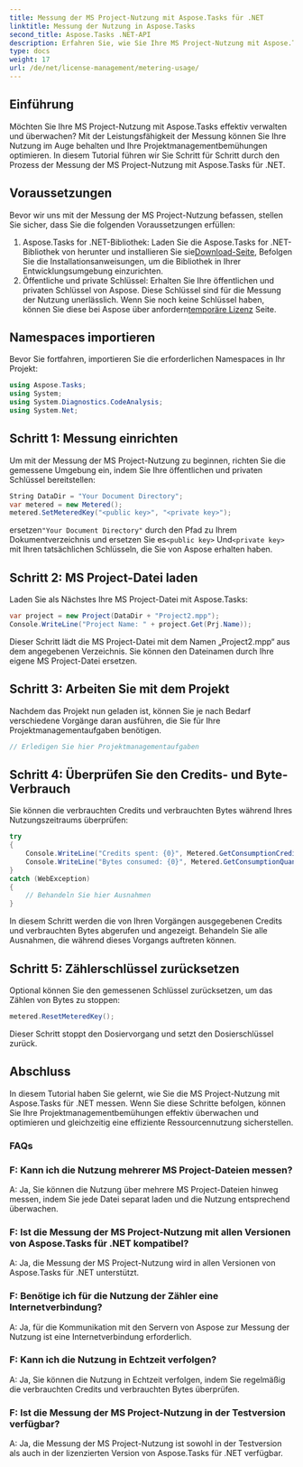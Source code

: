 ```yaml
---
title: Messung der MS Project-Nutzung mit Aspose.Tasks für .NET
linktitle: Messung der Nutzung in Aspose.Tasks
second_title: Aspose.Tasks .NET-API
description: Erfahren Sie, wie Sie Ihre MS Project-Nutzung mit Aspose.Tasks für .NET effektiv überwachen und optimieren. Schritt-für-Schritt-Anleitung für effizientes Projektmanagement.
type: docs
weight: 17
url: /de/net/license-management/metering-usage/
---
```

## Einführung
Möchten Sie Ihre MS Project-Nutzung mit Aspose.Tasks effektiv verwalten und überwachen? Mit der Leistungsfähigkeit der Messung können Sie Ihre Nutzung im Auge behalten und Ihre Projektmanagementbemühungen optimieren. In diesem Tutorial führen wir Sie Schritt für Schritt durch den Prozess der Messung der MS Project-Nutzung mit Aspose.Tasks für .NET.
## Voraussetzungen
Bevor wir uns mit der Messung der MS Project-Nutzung befassen, stellen Sie sicher, dass Sie die folgenden Voraussetzungen erfüllen:
1.  Aspose.Tasks for .NET-Bibliothek: Laden Sie die Aspose.Tasks for .NET-Bibliothek von herunter und installieren Sie sie[Download-Seite](https://releases.aspose.com/tasks/net/), Befolgen Sie die Installationsanweisungen, um die Bibliothek in Ihrer Entwicklungsumgebung einzurichten.
2.  Öffentliche und private Schlüssel: Erhalten Sie Ihre öffentlichen und privaten Schlüssel von Aspose. Diese Schlüssel sind für die Messung der Nutzung unerlässlich. Wenn Sie noch keine Schlüssel haben, können Sie diese bei Aspose über anfordern[temporäre Lizenz](https://purchase.aspose.com/temporary-license/) Seite.

## Namespaces importieren
Bevor Sie fortfahren, importieren Sie die erforderlichen Namespaces in Ihr Projekt:
```csharp
using Aspose.Tasks;
using System;
using System.Diagnostics.CodeAnalysis;
using System.Net;

```
## Schritt 1: Messung einrichten
Um mit der Messung der MS Project-Nutzung zu beginnen, richten Sie die gemessene Umgebung ein, indem Sie Ihre öffentlichen und privaten Schlüssel bereitstellen:
```csharp
String DataDir = "Your Document Directory";
var metered = new Metered();
metered.SetMeteredKey("<public key>", "<private key>");
```
 ersetzen`"Your Document Directory"` durch den Pfad zu Ihrem Dokumentverzeichnis und ersetzen Sie es`<public key>` Und`<private key>` mit Ihren tatsächlichen Schlüsseln, die Sie von Aspose erhalten haben.
## Schritt 2: MS Project-Datei laden
Laden Sie als Nächstes Ihre MS Project-Datei mit Aspose.Tasks:
```csharp
var project = new Project(DataDir + "Project2.mpp");
Console.WriteLine("Project Name: " + project.Get(Prj.Name));
```
Dieser Schritt lädt die MS Project-Datei mit dem Namen „Project2.mpp“ aus dem angegebenen Verzeichnis. Sie können den Dateinamen durch Ihre eigene MS Project-Datei ersetzen.
## Schritt 3: Arbeiten Sie mit dem Projekt
Nachdem das Projekt nun geladen ist, können Sie je nach Bedarf verschiedene Vorgänge daran ausführen, die Sie für Ihre Projektmanagementaufgaben benötigen.
```csharp
// Erledigen Sie hier Projektmanagementaufgaben
```
## Schritt 4: Überprüfen Sie den Credits- und Byte-Verbrauch
Sie können die verbrauchten Credits und verbrauchten Bytes während Ihres Nutzungszeitraums überprüfen:
```csharp
try
{
    Console.WriteLine("Credits spent: {0}", Metered.GetConsumptionCredit());
    Console.WriteLine("Bytes consumed: {0}", Metered.GetConsumptionQuantity());
}
catch (WebException)
{
    // Behandeln Sie hier Ausnahmen
}
```
In diesem Schritt werden die von Ihren Vorgängen ausgegebenen Credits und verbrauchten Bytes abgerufen und angezeigt. Behandeln Sie alle Ausnahmen, die während dieses Vorgangs auftreten können.
## Schritt 5: Zählerschlüssel zurücksetzen
Optional können Sie den gemessenen Schlüssel zurücksetzen, um das Zählen von Bytes zu stoppen:
```csharp
metered.ResetMeteredKey();
```
Dieser Schritt stoppt den Dosiervorgang und setzt den Dosierschlüssel zurück.

## Abschluss
In diesem Tutorial haben Sie gelernt, wie Sie die MS Project-Nutzung mit Aspose.Tasks für .NET messen. Wenn Sie diese Schritte befolgen, können Sie Ihre Projektmanagementbemühungen effektiv überwachen und optimieren und gleichzeitig eine effiziente Ressourcennutzung sicherstellen.
### FAQs
### F: Kann ich die Nutzung mehrerer MS Project-Dateien messen?
A: Ja, Sie können die Nutzung über mehrere MS Project-Dateien hinweg messen, indem Sie jede Datei separat laden und die Nutzung entsprechend überwachen.
### F: Ist die Messung der MS Project-Nutzung mit allen Versionen von Aspose.Tasks für .NET kompatibel?
A: Ja, die Messung der MS Project-Nutzung wird in allen Versionen von Aspose.Tasks für .NET unterstützt.
### F: Benötige ich für die Nutzung der Zähler eine Internetverbindung?
A: Ja, für die Kommunikation mit den Servern von Aspose zur Messung der Nutzung ist eine Internetverbindung erforderlich.
### F: Kann ich die Nutzung in Echtzeit verfolgen?
A: Ja, Sie können die Nutzung in Echtzeit verfolgen, indem Sie regelmäßig die verbrauchten Credits und verbrauchten Bytes überprüfen.
### F: Ist die Messung der MS Project-Nutzung in der Testversion verfügbar?
A: Ja, die Messung der MS Project-Nutzung ist sowohl in der Testversion als auch in der lizenzierten Version von Aspose.Tasks für .NET verfügbar.